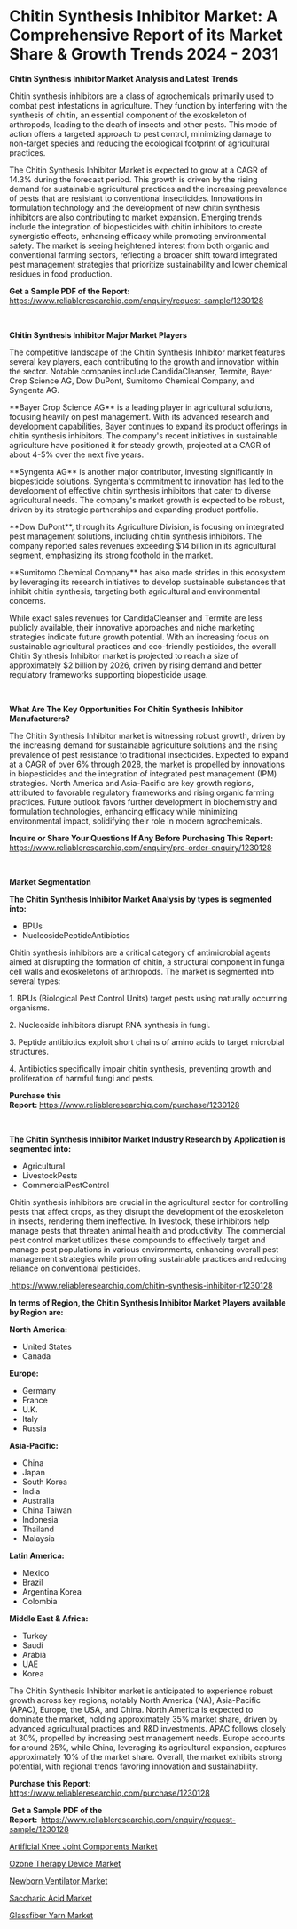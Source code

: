 <p><h1>Chitin Synthesis Inhibitor Market: A Comprehensive Report of its Market Share & Growth Trends 2024 - 2031</h1></p><p><strong>Chitin Synthesis Inhibitor Market Analysis and Latest Trends</strong></p>
<p><p>Chitin synthesis inhibitors are a class of agrochemicals primarily used to combat pest infestations in agriculture. They function by interfering with the synthesis of chitin, an essential component of the exoskeleton of arthropods, leading to the death of insects and other pests. This mode of action offers a targeted approach to pest control, minimizing damage to non-target species and reducing the ecological footprint of agricultural practices.</p><p>The Chitin Synthesis Inhibitor Market is expected to grow at a CAGR of 14.3% during the forecast period. This growth is driven by the rising demand for sustainable agricultural practices and the increasing prevalence of pests that are resistant to conventional insecticides. Innovations in formulation technology and the development of new chitin synthesis inhibitors are also contributing to market expansion. Emerging trends include the integration of biopesticides with chitin inhibitors to create synergistic effects, enhancing efficacy while promoting environmental safety. The market is seeing heightened interest from both organic and conventional farming sectors, reflecting a broader shift toward integrated pest management strategies that prioritize sustainability and lower chemical residues in food production.</p></p>
<p><strong>Get a Sample PDF of the Report:&nbsp;</strong> <a href="https://www.reliableresearchiq.com/enquiry/request-sample/1230128?utm_campaign=1121&utm_medium=2&utm_source=Github&utm_content=ia&utm_term=07112024&utm_id=chitin-synthesis-inhibitor">https://www.reliableresearchiq.com/enquiry/request-sample/1230128</a></p>
<p>&nbsp;</p>
<p><strong>Chitin Synthesis Inhibitor Major Market Players</strong></p>
<p><p>The competitive landscape of the Chitin Synthesis Inhibitor market features several key players, each contributing to the growth and innovation within the sector. Notable companies include CandidaCleanser, Termite, Bayer Crop Science AG, Dow DuPont, Sumitomo Chemical Company, and Syngenta AG.</p><p>**Bayer Crop Science AG** is a leading player in agricultural solutions, focusing heavily on pest management. With its advanced research and development capabilities, Bayer continues to expand its product offerings in chitin synthesis inhibitors. The company's recent initiatives in sustainable agriculture have positioned it for steady growth, projected at a CAGR of about 4-5% over the next five years.</p><p>**Syngenta AG** is another major contributor, investing significantly in biopesticide solutions. Syngenta's commitment to innovation has led to the development of effective chitin synthesis inhibitors that cater to diverse agricultural needs. The company's market growth is expected to be robust, driven by its strategic partnerships and expanding product portfolio.</p><p>**Dow DuPont**, through its Agriculture Division, is focusing on integrated pest management solutions, including chitin synthesis inhibitors. The company reported sales revenues exceeding $14 billion in its agricultural segment, emphasizing its strong foothold in the market.</p><p>**Sumitomo Chemical Company** has also made strides in this ecosystem by leveraging its research initiatives to develop sustainable substances that inhibit chitin synthesis, targeting both agricultural and environmental concerns.</p><p>While exact sales revenues for CandidaCleanser and Termite are less publicly available, their innovative approaches and niche marketing strategies indicate future growth potential. With an increasing focus on sustainable agricultural practices and eco-friendly pesticides, the overall Chitin Synthesis Inhibitor market is projected to reach a size of approximately $2 billion by 2026, driven by rising demand and better regulatory frameworks supporting biopesticide usage.</p></p>
<p>&nbsp;</p>
<p><strong>What Are The Key Opportunities For Chitin Synthesis Inhibitor Manufacturers?</strong></p>
<p><p>The Chitin Synthesis Inhibitor market is witnessing robust growth, driven by the increasing demand for sustainable agriculture solutions and the rising prevalence of pest resistance to traditional insecticides. Expected to expand at a CAGR of over 6% through 2028, the market is propelled by innovations in biopesticides and the integration of integrated pest management (IPM) strategies. North America and Asia-Pacific are key growth regions, attributed to favorable regulatory frameworks and rising organic farming practices. Future outlook favors further development in biochemistry and formulation technologies, enhancing efficacy while minimizing environmental impact, solidifying their role in modern agrochemicals.</p></p>
<p><strong>Inquire or Share Your Questions If Any Before Purchasing This Report:</strong> <a href="https://www.reliableresearchiq.com/enquiry/pre-order-enquiry/1230128?utm_campaign=1121&utm_medium=2&utm_source=Github&utm_content=ia&utm_term=07112024&utm_id=chitin-synthesis-inhibitor">https://www.reliableresearchiq.com/enquiry/pre-order-enquiry/1230128</a></p>
<p>&nbsp;</p>
<p><strong>Market Segmentation</strong></p>
<p><strong>The Chitin Synthesis Inhibitor Market Analysis by types is segmented into:</strong></p>
<p><ul><li>BPUs</li><li>NucleosidePeptideAntibiotics</li></ul></p>
<p><p>Chitin synthesis inhibitors are a critical category of antimicrobial agents aimed at disrupting the formation of chitin, a structural component in fungal cell walls and exoskeletons of arthropods. The market is segmented into several types: </p><p>1. BPUs (Biological Pest Control Units) target pests using naturally occurring organisms.</p><p>2. Nucleoside inhibitors disrupt RNA synthesis in fungi.</p><p>3. Peptide antibiotics exploit short chains of amino acids to target microbial structures.</p><p>4. Antibiotics specifically impair chitin synthesis, preventing growth and proliferation of harmful fungi and pests.</p></p>
<p><strong>Purchase this Report:&nbsp;</strong><a href="https://www.reliableresearchiq.com/purchase/1230128?utm_campaign=1121&utm_medium=2&utm_source=Github&utm_content=ia&utm_term=07112024&utm_id=chitin-synthesis-inhibitor">https://www.reliableresearchiq.com/purchase/1230128</a></p>
<p>&nbsp;</p>
<p><strong>The Chitin Synthesis Inhibitor Market Industry Research by Application is segmented into:</strong></p>
<p><ul><li>Agricultural</li><li>LivestockPests</li><li>CommercialPestControl</li></ul></p>
<p><p>Chitin synthesis inhibitors are crucial in the agricultural sector for controlling pests that affect crops, as they disrupt the development of the exoskeleton in insects, rendering them ineffective. In livestock, these inhibitors help manage pests that threaten animal health and productivity. The commercial pest control market utilizes these compounds to effectively target and manage pest populations in various environments, enhancing overall pest management strategies while promoting sustainable practices and reducing reliance on conventional pesticides.</p></p>
<p><a href="https://www.reliableresearchiq.com/chitin-synthesis-inhibitor-r1230128?utm_campaign=1121&utm_medium=2&utm_source=Github&utm_content=ia&utm_term=07112024&utm_id=chitin-synthesis-inhibitor">&nbsp;https://www.reliableresearchiq.com/chitin-synthesis-inhibitor-r1230128</a></p>
<p><strong>In terms of Region, the Chitin Synthesis Inhibitor Market Players available by Region are:</strong></p>
<p>
    <p> <strong> North America: </strong>
        <ul>
            <li>United States</li>
            <li>Canada</li>
        </ul>
        </p> 
    <p> <strong> Europe: </strong>
        <ul>
            <li>Germany</li>
            <li>France</li>
            <li>U.K.</li>
            <li>Italy</li>
            <li>Russia</li>
        </ul>
        </p> 
    <p> <strong> Asia-Pacific: </strong>
        <ul>
            <li>China</li>
            <li>Japan</li>
            <li>South Korea</li>
            <li>India</li>
            <li>Australia</li>
            <li>China Taiwan</li>
            <li>Indonesia</li>
            <li>Thailand</li>
            <li>Malaysia</li>
        </ul>
        </p> 
    <p> <strong> Latin America: </strong>
        <ul>
            <li>Mexico</li>
            <li>Brazil</li>
            <li>Argentina Korea</li>
            <li>Colombia</li>
        </ul>
        </p> 
    <p> <strong> Middle East & Africa: </strong>
        <ul>
            <li>Turkey</li>
            <li>Saudi</li>
            <li>Arabia</li>
            <li>UAE</li>
            <li>Korea</li>
        </ul>
    </p>
    </p>
<p><p>The Chitin Synthesis Inhibitor market is anticipated to experience robust growth across key regions, notably North America (NA), Asia-Pacific (APAC), Europe, the USA, and China. North America is expected to dominate the market, holding approximately 35% market share, driven by advanced agricultural practices and R&D investments. APAC follows closely at 30%, propelled by increasing pest management needs. Europe accounts for around 25%, while China, leveraging its agricultural expansion, captures approximately 10% of the market share. Overall, the market exhibits strong potential, with regional trends favoring innovation and sustainability.</p></p>
<p><strong>Purchase this Report: </strong><a href="https://www.reliableresearchiq.com/purchase/1230128?utm_campaign=1121&utm_medium=2&utm_source=Github&utm_content=ia&utm_term=07112024&utm_id=chitin-synthesis-inhibitor">https://www.reliableresearchiq.com/purchase/1230128</a></p>
<p>&nbsp;<strong>Get a Sample PDF of the Report:&nbsp;&nbsp;</strong><a href="https://www.reliableresearchiq.com/enquiry/request-sample/1230128?utm_campaign=1121&utm_medium=2&utm_source=Github&utm_content=ia&utm_term=07112024&utm_id=chitin-synthesis-inhibitor">https://www.reliableresearchiq.com/enquiry/request-sample/1230128</a></p>
<p><strong></strong></p>
<p><p><a href="https://issuu.com/reportprime-2/docs/artificial-knee-joint-components-ma_f27f2b797f9e79?utm_campaign=1121&utm_medium=2&utm_source=Github&utm_content=ia&utm_term=07112024&utm_id=chitin-synthesis-inhibitor">Artificial Knee Joint Components Market</a></p><p><a href="https://issuu.com/reportprime-2/docs/ozone-therapy-device-market-size-20_5184e4e4a5d655?utm_campaign=1121&utm_medium=2&utm_source=Github&utm_content=ia&utm_term=07112024&utm_id=chitin-synthesis-inhibitor">Ozone Therapy Device Market</a></p><p><a href="https://issuu.com/reportprime-2/docs/newborn-ventilator-market-size-2030_fbffc8256119c2?utm_campaign=1121&utm_medium=2&utm_source=Github&utm_content=ia&utm_term=07112024&utm_id=chitin-synthesis-inhibitor">Newborn Ventilator Market</a></p><p><a href="https://github.com/brindal51/Market-Research-Report-List-1/blob/main/saccharic-acid-market.md?utm_campaign=1121&utm_medium=2&utm_source=Github&utm_content=ia&utm_term=07112024&utm_id=chitin-synthesis-inhibitor">Saccharic Acid Market</a></p><p><a href="https://github.com/wendisyqf/Market-Research-Report-List-1/blob/main/glassfiber-yarn-market.md?utm_campaign=1121&utm_medium=2&utm_source=Github&utm_content=ia&utm_term=07112024&utm_id=chitin-synthesis-inhibitor">Glassfiber Yarn Market</a></p></p>